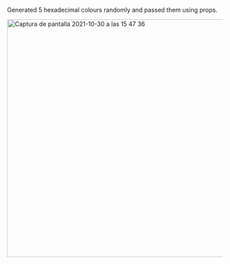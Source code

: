 Generated 5 hexadecimal colours randomly and passed them using props.

<img width="556" alt="Captura de pantalla 2021-10-30 a las 15 47 36" src="https://user-images.githubusercontent.com/43842142/139535469-e5eae61e-68c1-4838-a6ed-fd4d16f461ee.png">
